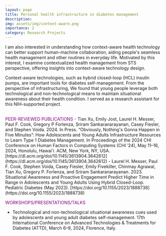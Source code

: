 ```yaml
---
layout: page
title: Personal health infrastructure in diabetes management
description:
img: assets/img/context-aware.png
importance: 2
category: Research Projects
---
```


I am also interested in understanding how context-aware health technology can better support human-machine collaboration, aiding people's seamless health management and other routines in everyday life. Motivated by this interest, I examine contextualized health management from STS perspective, offering insights into context-aware technology design.

Context-aware technologies, such as hybrid closed-loop (HCL) insulin pumps, are important tools for diabetes self-management. From the perspective of infrastructuring, We found that young people leverage both technological and non-technological means to maintain situational awareness about their health condition. I served as a research assistant for this NIH-supported project.


<br />
<span style="color: purple">PEER-REVIEWED PUBLICATIONS</span>
- Tian Xu, Emily Jost, Laurel H. Messer, Paul F. Cook, Gregory P Forlenza, Sriram Sankaranarayanan, Casey Fiesler, and Stephen Voida. 2024. In Press. “Obviously, Nothing's Gonna Happen in Five Minutes”: How Adolescents and Young Adults Infrastructure Resources to Learn Type 1 Diabetes Management. In Proceedings of the 2024 CHI Conference on Human Factors in Computing Systems (CHI ’24), May 11–16, 2024, Honolulu, Hawai’i. ACM, New York, NY, USA. [https://dl.acm.org/doi/10.1145/3613904.3642612](https://dl.acm.org/doi/10.1145/3613904.3642612)
- Laurel H. Messer, Paul F. Cook, Stephen Voida, Casey Fiesler, Emily Fivekiller, Chinmay Agrawal, Tian Xu, Gregory P. Forlenza, and Sriram Sankaranarayanan. 2023. Situational Awareness and Proactive Engagement Predict Higher Time in Range in Adolescents and Young Adults Using Hybrid Closed-Loop. Pediatric Diabetes (May 2023). [https://doi.org/10.1155/2023/1888738](https://doi.org/10.1155/2023/1888738)

<span style="color: purple">WORKSHOPS/PRESENTATIONS/TALKS</span>
- Technological and non-technological situational awareness cues used by adolescents and young adult diabetes self-management. 17th International Conference on Advanced Technologies & Treatments for Diabetes (ATTD), March 6–9, 2024, Florence, Italy.
